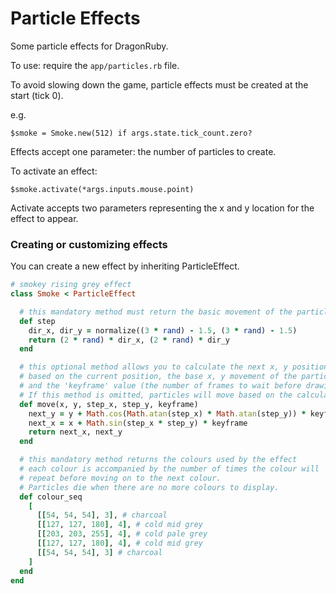 # Particle Effects
Some particle effects for DragonRuby.

To use: require the `app/particles.rb` file.

To avoid slowing down the game, particle effects must be created at the start (tick 0).

e.g.

```$smoke = Smoke.new(512) if args.state.tick_count.zero?```

Effects accept one parameter: the number of particles to create.

To activate an effect:

```$smoke.activate(*args.inputs.mouse.point)```

Activate accepts two parameters representing the x and y location for the effect to appear.

### Creating or customizing effects

You can create a new effect by inheriting ParticleEffect.

```ruby
# smokey rising grey effect
class Smoke < ParticleEffect

  # this mandatory method must return the basic movement of the particle
  def step
    dir_x, dir_y = normalize((3 * rand) - 1.5, (3 * rand) - 1.5)
    return (2 * rand) * dir_x, (2 * rand) * dir_y
  end

  # this optional method allows you to calculate the next x, y position of the particle
  # based on the current position, the base x, y movement of the particle
  # and the 'keyframe' value (the number of frames to wait before drawing).
  # If this method is omitted, particles will move based on the calculation in the step method
  def move(x, y, step_x, step_y, keyframe)
    next_y = y + Math.cos(Math.atan(step_x) * Math.atan(step_y)) * keyframe * 2
    next_x = x + Math.sin(step_x * step_y) * keyframe
    return next_x, next_y
  end

  # this mandatory method returns the colours used by the effect
  # each colour is accompanied by the number of times the colour will
  # repeat before moving on to the next colour.
  # Particles die when there are no more colours to display.
  def colour_seq
    [
      [[54, 54, 54], 3], # charcoal
      [[127, 127, 180], 4], # cold mid grey
      [[203, 203, 255], 4], # cold pale grey
      [[127, 127, 180], 4], # cold mid grey
      [[54, 54, 54], 3] # charcoal
    ]
  end
end
```
